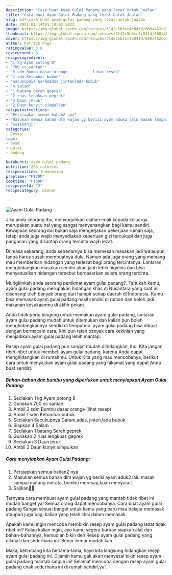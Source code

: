 ```yaml
---
description: "Cara buat Ayam Gulai Padang yang lezat Untuk Jualan"
title: "Cara buat Ayam Gulai Padang yang lezat Untuk Jualan"
slug: 637-cara-buat-ayam-gulai-padang-yang-lezat-untuk-jualan
date: 2021-01-14T01:18:03.582Z
image: https://img-global.cpcdn.com/recipes/3142c5b3cc4c041d/680x482cq70/ayam-gulai-padang-foto-resep-utama.jpg
thumbnail: https://img-global.cpcdn.com/recipes/3142c5b3cc4c041d/680x482cq70/ayam-gulai-padang-foto-resep-utama.jpg
cover: https://img-global.cpcdn.com/recipes/3142c5b3cc4c041d/680x482cq70/ayam-gulai-padang-foto-resep-utama.jpg
author: Patrick Page
ratingvalue: 3.8
reviewcount: 3
recipeingredient:
- "1 kg Ayam potong 8"
- "700 cc santan"
- "3 sdm Bumbu dasar orange           lihat resep"
- "1 sdm Ketumbar bubuk"
- "Secukupnya Garamadas jintenlada bubuk"
- "4 Salam"
- "1 batang Sereh geprek"
- "2 ruas lengkuas geprek"
- "3 Daun jeruk"
- "2 Daun kunyit simpulkan"
recipeinstructions:
- "Persiapkan semua bahan2 nya"
- "Masukan semua bahan dlm wajan yg berisi ayam aduk2 lalu masak sampai matang merata, bumbu meresap,kuah menyusut"
- "Sajikan🤤🤩"
categories:
- Resep
tags:
- ayam
- gulai
- padang

katakunci: ayam gulai padang 
nutrition: 263 calories
recipecuisine: Indonesian
preptime: "PT20M"
cooktime: "PT60M"
recipeyield: "2"
recipecategory: Dinner

---
```



![Ayam Gulai Padang](https://img-global.cpcdn.com/recipes/3142c5b3cc4c041d/680x482cq70/ayam-gulai-padang-foto-resep-utama.jpg)

Jika anda seorang ibu, menyuguhkan olahan enak kepada keluarga merupakan suatu hal yang sangat menyenangkan bagi kamu sendiri. Kewajiban seorang ibu bukan saja mengerjakan pekerjaan rumah saja, tetapi anda juga wajib menyediakan keperluan gizi tercukupi dan juga panganan yang disantap orang tercinta wajib lezat.

Di masa  sekarang, anda sebenarnya bisa memesan masakan jadi walaupun tanpa harus susah membuatnya dulu. Namun ada juga orang yang memang mau memberikan hidangan yang terlezat bagi orang tercintanya. Lantaran, menghidangkan masakan sendiri akan jauh lebih higienis dan bisa menyesuaikan hidangan tersebut berdasarkan selera orang tercinta. 



Mungkinkah anda seorang penikmat ayam gulai padang?. Tahukah kamu, ayam gulai padang merupakan hidangan khas di Nusantara yang saat ini disenangi oleh banyak orang dari hampir setiap daerah di Indonesia. Kamu bisa memasak ayam gulai padang hasil sendiri di rumah dan boleh jadi makanan kesukaanmu di akhir pekan.

Anda tidak perlu bingung untuk memakan ayam gulai padang, lantaran ayam gulai padang mudah untuk ditemukan dan kalian pun boleh menghidangkannya sendiri di tempatmu. ayam gulai padang bisa dibuat dengan bermacam cara. Kini pun telah banyak cara kekinian yang menjadikan ayam gulai padang lebih mantap.

Resep ayam gulai padang pun sangat mudah dihidangkan, lho. Kita jangan ribet-ribet untuk membeli ayam gulai padang, karena Anda dapat menghidangkan di rumahmu. Untuk Kita yang mau mencobanya, berikut cara untuk menyajikan ayam gulai padang yang nikamat yang dapat Anda buat sendiri.

<!--inarticleads1-->

##### Bahan-bahan dan bumbu yang diperlukan untuk menyiapkan Ayam Gulai Padang:

1. Sediakan 1 kg Ayam potong 8
1. Gunakan 700 cc santan
1. Ambil 3 sdm Bumbu dasar orange           (lihat resep)
1. Ambil 1 sdm Ketumbar bubuk
1. Sediakan Secukupnya Garam,adas, jinten,lada bubuk
1. Siapkan 4 Salam
1. Sediakan 1 batang Sereh geprek
1. Gunakan 2 ruas lengkuas geprek
1. Sediakan 3 Daun jeruk
1. Ambil 2 Daun kunyit simpulkan




<!--inarticleads2-->

##### Cara menyiapkan Ayam Gulai Padang:

1. Persiapkan semua bahan2 nya
1. Masukan semua bahan dlm wajan yg berisi ayam aduk2 lalu masak sampai matang merata, bumbu meresap,kuah menyusut
1. Sajikan🤤🤩




Ternyata cara membuat ayam gulai padang yang mantab tidak ribet ini mudah banget ya! Semua orang dapat mencobanya. Cara buat ayam gulai padang Sangat sesuai banget untuk kamu yang baru mau belajar memasak ataupun juga bagi kalian yang telah lihai dalam memasak.

Apakah kamu ingin mencoba membikin resep ayam gulai padang lezat tidak ribet ini? Kalau kalian ingin, ayo kamu segera buruan siapkan alat dan bahan-bahannya, kemudian bikin deh Resep ayam gulai padang yang nikmat dan sederhana ini. Benar-benar mudah kan. 

Maka, ketimbang kita berlama-lama, hayo kita langsung hidangkan resep ayam gulai padang ini. Dijamin kamu gak akan menyesal bikin resep ayam gulai padang mantab simple ini! Selamat mencoba dengan resep ayam gulai padang enak sederhana ini di rumah sendiri,ya!.

